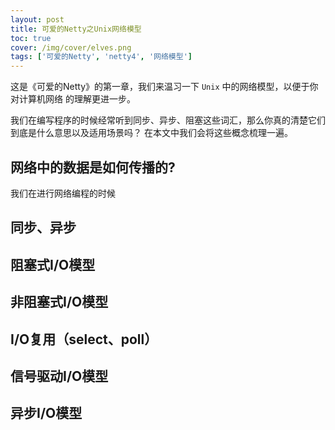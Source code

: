 ```yaml
---
layout: post
title: 可爱的Netty之Unix网络模型
toc: true
cover: /img/cover/elves.png
tags: ['可爱的Netty', 'netty4', '网络模型']
---
```


这是《可爱的Netty》的第一章，我们来温习一下 `Unix` 中的网络模型，以便于你对计算机网络
的理解更进一步。

我们在编写程序的时候经常听到同步、异步、阻塞这些词汇，那么你真的清楚它们到底是什么意思以及适用场景吗？
在本文中我们会将这些概念梳理一遍。

## 网络中的数据是如何传播的?

我们在进行网络编程的时候

## 同步、异步

## 阻塞式I/O模型

## 非阻塞式I/O模型

## I/O复用（select、poll）

## 信号驱动I/O模型

## 异步I/O模型

